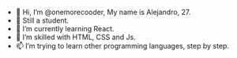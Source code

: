 - 👋 Hi, I’m @onemorecooder, My name is Alejandro, 27.
- 👀 Still a student.
- 🌱 I’m currently learning React.
- 💞️ I’m skilled with HTML, CSS and Js.
- 📫 I’m trying to learn other programming languages, step by step.




